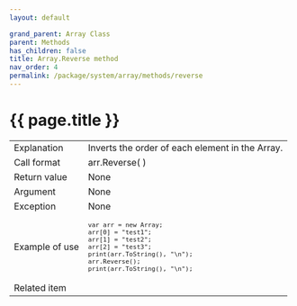 ```yaml
---
layout: default

grand_parent: Array Class
parent: Methods
has_children: false
title: Array.Reverse method
nav_order: 4
permalink: /package/system/array/methods/reverse
---
```

# {{ page.title }}


<table>
  <tr>
    <td>Explanation</td>
    <td colspan="2">Inverts the order of each element in the Array.</td>
  </tr>
  <tr>
    <td>Call format</td>
    <td colspan="2">arr.Reverse( )</td>
  </tr>
  <tr>
    <td>Return value</td>
    <td colspan="2">None</td>
  </tr>  
  <tr>
    <td>Argument</td>
    <td colspan="2">None</td>
  </tr>
  <tr>
    <td>Exception</td>
    <td colspan="2">None</td>
  </tr>
  <tr>
    <td>Example of use</td>
    <td colspan="2"><code><pre>var arr = new Array;
arr[0] = "test1";
arr[1] = "test2";
arr[2] = "test3";
print(arr.ToString(), "\n");
arr.Reverse();
print(arr.ToString(), "\n");</pre></code></td>
  </tr>
  <tr>
    <td>Related item</td>
    <td colspan="2"></td>
  </tr>
</table>



